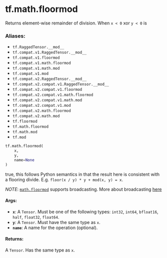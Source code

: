 <div itemscope itemtype="http://developers.google.com/ReferenceObject">
<meta itemprop="name" content="tf.math.floormod" />
<meta itemprop="path" content="Stable" />
</div>

# tf.math.floormod

Returns element-wise remainder of division. When `x < 0` xor `y < 0` is

### Aliases:

* `tf.RaggedTensor.__mod__`
* `tf.compat.v1.RaggedTensor.__mod__`
* `tf.compat.v1.floormod`
* `tf.compat.v1.math.floormod`
* `tf.compat.v1.math.mod`
* `tf.compat.v1.mod`
* `tf.compat.v2.RaggedTensor.__mod__`
* `tf.compat.v2.compat.v1.RaggedTensor.__mod__`
* `tf.compat.v2.compat.v1.floormod`
* `tf.compat.v2.compat.v1.math.floormod`
* `tf.compat.v2.compat.v1.math.mod`
* `tf.compat.v2.compat.v1.mod`
* `tf.compat.v2.math.floormod`
* `tf.compat.v2.math.mod`
* `tf.floormod`
* `tf.math.floormod`
* `tf.math.mod`
* `tf.mod`

``` python
tf.math.floormod(
    x,
    y,
    name=None
)
```

<!-- Placeholder for "Used in" -->

true, this follows Python semantics in that the result here is consistent
with a flooring divide. E.g. `floor(x / y) * y + mod(x, y) = x`.

*NOTE*: <a href="../../tf/math/floormod.md"><code>math.floormod</code></a> supports broadcasting. More about broadcasting
[here](http://docs.scipy.org/doc/numpy/user/basics.broadcasting.html)

#### Args:


* <b>`x`</b>: A `Tensor`. Must be one of the following types: `int32`, `int64`, `bfloat16`, `half`, `float32`, `float64`.
* <b>`y`</b>: A `Tensor`. Must have the same type as `x`.
* <b>`name`</b>: A name for the operation (optional).


#### Returns:

A `Tensor`. Has the same type as `x`.
